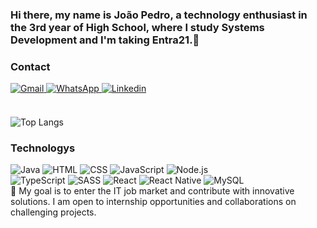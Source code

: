 ### Hi there, my name is João Pedro, a technology enthusiast in the 3rd year of High School, where I study Systems Development and I'm taking Entra21.👋

### Contact

<a href="mailto:joaopedroponqueroli@gmail.com" target="_blank">
  <img alt="Gmail" src="https://img.shields.io/badge/Gmail-D14836?style=for-the-badge&logo=gmail&logoColor=white">
</a>
<a href="https://api.whatsapp.com/send?phone=5547996854628&text=Talk%20to%20JPonchiroli" target="_blank">
  <img alt="WhatsApp" src="https://img.shields.io/badge/WhatsApp-25D366?style=for-the-badge&logo=whatsapp&logoColor=white">
</a>
<a href="https://linkedin.com/in/joão-ponchiroli-29659a227" target="_blank">
  <img alt="Linkedin" src="https://img.shields.io/badge/LinkedIn-0077B5?style=for-the-badge&logo=linkedin&logoColor=white">
</a>

###   


<div style="display: inline-block">


![Top Langs](https://github-readme-stats.vercel.app/api/top-langs/?username=JPonchiroli&layout=compact&theme=dracula)

### Technologys
<img alt="Java" src="https://img.shields.io/badge/Java-ED8B00?style=for-the-badge&logo=openjdk&logoColor=white">
<img alt="HTML" src="https://img.shields.io/badge/HTML5-E34F26?style=for-the-badge&logo=html5&logoColor=white">
<img alt="CSS" src="https://img.shields.io/badge/CSS3-1572B6?style=for-the-badge&logo=css3&logoColor=white">
<img alt="JavaScript" src="https://img.shields.io/badge/JavaScript-323330?style=for-the-badge&logo=javascript&logoColor=F7DF1E">
<img alt="Node.js" src="https://img.shields.io/badge/Node.js-43853D?style=for-the-badge&logo=node.js&logoColor=white">
<br>
<img alt="TypeScript" src="https://img.shields.io/badge/TypeScript-007ACC?style=for-the-badge&logo=typescript&logoColor=white">
<img alt="SASS" src="https://img.shields.io/badge/Sass-CC6699?style=for-the-badge&logo=sass&logoColor=white">
<img alt="React" src="https://img.shields.io/badge/React-61DAFB.svg?style=for-the-badge&logo=React&logoColor=black)">
<img alt="React Native" src="https://img.shields.io/badge/React_Native-20232A?style=for-the-badge&logo=react&logoColor=61DAFB">
<img alt="MySQL" src="https://img.shields.io/badge/MySQL-00000F?style=for-the-badge&logo=mysql&logoColor=white">

</div>

<br>
💼 My goal is to enter the IT job market and contribute with innovative solutions. I am open to internship opportunities and collaborations on challenging projects.
